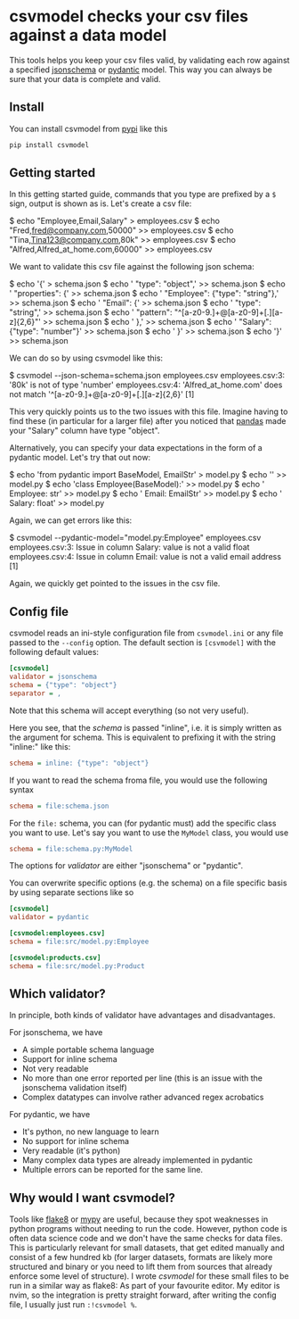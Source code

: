 # csvmodel checks your csv files against a data model

This tools helps you keep your csv files valid, by validating each row against a specified [jsonschema](https://json-schema.org) or [pydantic](https://pydantic-docs.helpmanual.io) model. This way you can always be sure that your data is complete and valid.

## Install

You can install csvmodel from [pypi](https://pypi.org/project/csvmodel/) like this
```bash
pip install csvmodel
```

## Getting started

In this getting started guide, commands that you type are prefixed by a `$` sign, output is shown as is.
Let's create a csv file:

  $ echo "Employee,Email,Salary"               > employees.csv
  $ echo "Fred,fred@company.com,50000"        >> employees.csv
  $ echo "Tina,Tina123@company.com,80k"       >> employees.csv
  $ echo "Alfred,Alfred_at_home.com,60000"    >> employees.csv

We want to validate this csv file against the following json schema:

  $ echo '{'                                        > schema.json
  $ echo '  "type": "object",'                     >> schema.json
  $ echo '  "properties": {'                       >> schema.json
  $ echo '    "Employee": {"type": "string"},'     >> schema.json
  $ echo '    "Email": {'                          >> schema.json
  $ echo '      "type": "string",'                 >> schema.json
  $ echo '      "pattern": "^[a-z0-9.]+@[a-z0-9]+[.][a-z]{2,6}"' >> schema.json
  $ echo '    },'                                  >> schema.json
  $ echo '    "Salary": {"type": "number"}'        >> schema.json
  $ echo '  }'                                     >> schema.json
  $ echo '}'                                       >> schema.json

We can do so by using csvmodel like this:

  $ csvmodel --json-schema=schema.json employees.csv
  employees.csv:3: '80k' is not of type 'number'
  employees.csv:4: 'Alfred_at_home.com' does not match '^[a-z0-9.]+@[a-z0-9]+[.][a-z]{2,6}'
  [1]

This very quickly points us to the two issues with this file.
Imagine having to find these (in particular for a larger file) after you noticed that [pandas](https://pandas.pydata.org) made your "Salary" column have type "object".

Alternatively, you can specify your data expectations in the form of a pydantic model. Let's try that out now:

  $ echo 'from pydantic import BaseModel, EmailStr'   > model.py
  $ echo ''                                          >> model.py
  $ echo 'class Employee(BaseModel):'                >> model.py
  $ echo '    Employee: str'                         >> model.py
  $ echo '    Email: EmailStr'                       >> model.py
  $ echo '    Salary: float'                         >> model.py

Again, we can get errors like this:

  $ csvmodel --pydantic-model="model.py:Employee" employees.csv
  employees.csv:3: Issue in column Salary: value is not a valid float
  employees.csv:4: Issue in column Email: value is not a valid email address
  [1]

Again, we quickly get pointed to the issues in the csv file.

## Config file

csvmodel reads an ini-style configuration file from `csvmodel.ini` or any file passed to the `--config` option.
The default section is `[csvmodel]` with the following default values:
```ini
[csvmodel]
validator = jsonschema
schema = {"type": "object"}
separator = ,
```
Note that this schema will accept everything (so not very useful).

Here you see, that the *schema* is passed "inline", i.e. it is simply written as the argument for schema. This is equivalent to prefixing it with the string "inline:" like this:
```ini
schema = inline: {"type": "object"}
```
If you want to read the schema froma file, you would use the following syntax
```ini
schema = file:schema.json
```
For the `file:` schema, you can (for pydantic must) add the specific class you want to use. Let's say you want to use the `MyModel` class, you would use
```ini
schema = file:schema.py:MyModel
```

The options for *validator* are either "jsonschema" or "pydantic".

You can overwrite specific options (e.g. the schema) on a file specific basis by using separate sections like so
```ini
[csvmodel]
validator = pydantic

[csvmodel:employees.csv]
schema = file:src/model.py:Employee

[csvmodel:products.csv]
schema = file:src/model.py:Product
```

## Which validator?

In principle, both kinds of validator have advantages and disadvantages.

For jsonschema, we have
- A simple portable schema language
- Support for inline schema
- Not very readable
- No more than one error reported per line (this is an issue with the jsonschema validation itself)
- Complex datatypes can involve rather advanced regex acrobatics

For pydantic, we have
- It's python, no new language to learn
- No support for inline schema
- Very readable (it's python)
- Many complex data types are already implemented in pydantic
- Multiple errors can be reported for the same line.


## Why would I want csvmodel?

Tools like [flake8](https://flake8.pycqa.org/en/latest/) or [mypy](https://mypy.readthedocs.io/en/stable/index.html) are useful, because they spot weaknesses in python programs without needing to run the code.
However, python code is often data science code and we don't have the same checks for data files.
This is particularly relevant for small datasets, that get edited manually and consist of a few hundred kb (for larger datasets, formats are likely more structured and binary or you need to lift them from sources that already enforce some level of structure).
I wrote *csvmodel* for these small files to be run in a similar way as flake8: As part of your favourite editor.
My editor is nvim, so the integration is pretty straight forward, after writing the config file, I usually just run `:!csvmodel %`.

